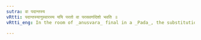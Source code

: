 ```yaml
---
sutra: वा पदान्तस्य
vRtti: पदान्तस्यानुस्वारस्य ययि परतो वा परसवर्णादेशो भवति ॥
vRtti_eng: In the room of _anusvara_ final in a _Pada_, the substitution of a letter homogeneous with the latter is optional.

---
```

